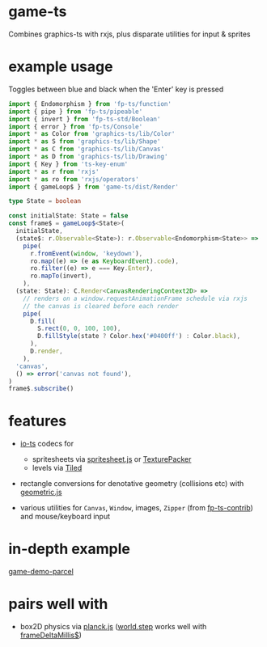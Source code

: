 # game-ts

Combines graphics-ts with rxjs, plus disparate utilities for input & sprites

# example usage

Toggles between blue and black when the 'Enter' key is pressed

```ts
import { Endomorphism } from 'fp-ts/function'
import { pipe } from 'fp-ts/pipeable'
import { invert } from 'fp-ts-std/Boolean'
import { error } from 'fp-ts/Console'
import * as Color from 'graphics-ts/lib/Color'
import * as S from 'graphics-ts/lib/Shape'
import * as C from 'graphics-ts/lib/Canvas'
import * as D from 'graphics-ts/lib/Drawing'
import { Key } from 'ts-key-enum'
import * as r from 'rxjs'
import * as ro from 'rxjs/operators'
import { gameLoop$ } from 'game-ts/dist/Render'

type State = boolean

const initialState: State = false
const frame$ = gameLoop$<State>(
  initialState,
  (state$: r.Observable<State>): r.Observable<Endomorphism<State>> =>
    pipe(
      r.fromEvent(window, 'keydown'),
      ro.map((e) => (e as KeyboardEvent).code),
      ro.filter((e) => e === Key.Enter),
      ro.mapTo(invert),
    ),
  (state: State): C.Render<CanvasRenderingContext2D> =>
    // renders on a window.requestAnimationFrame schedule via rxjs
    // the canvas is cleared before each render
    pipe(
      D.fill(
        S.rect(0, 0, 100, 100),
        D.fillStyle(state ? Color.hex('#0400ff') : Color.black),
      ),
      D.render,
    ),
  'canvas',
  () => error('canvas not found'),
)
frame$.subscribe()
```

# features

- [io-ts](https://github.com/gcanti/io-ts) codecs for

  - spritesheets via [spritesheet.js](https://github.com/krzysztof-o/spritesheet.js) or [TexturePacker](https://www.codeandweb.com/texturepacker)
  - levels via [Tiled](https://www.mapeditor.org/)

- rectangle conversions for denotative geometry (collisions etc) with [geometric.js](https://github.com/DefinitelyTyped/DefinitelyTyped/blob/master/types/geometric/index.d.ts)

- various utilities for `Canvas`, `Window`, images, `Zipper` (from [fp-ts-contrib](https://github.com/gcanti/fp-ts-contrib/blob/master/test/Zipper.ts)) and mouse/keyboard input

# in-depth example

[game-demo-parcel](https://github.com/anthonyjoeseph/game-demo-parcel)

# pairs well with

- box2D physics via [planck.js](https://github.com/shakiba/planck.js/blob/master/lib/index.d.ts) ([world.step](https://github.com/shakiba/planck.js/blob/master/docs/classes/world.md#step) works well with [frameDeltaMillis$](https://github.com/anthonyjoeseph/game-ts/blob/master/src/Render.ts))
